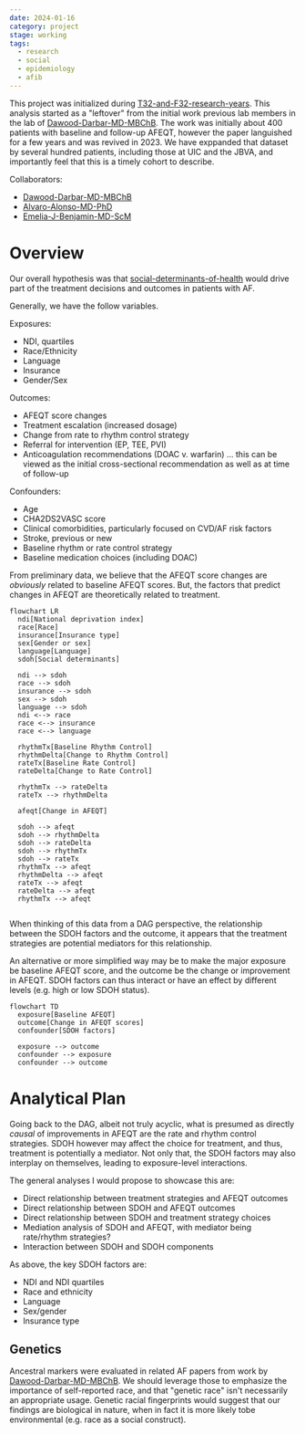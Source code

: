 ```yaml
---
date: 2024-01-16
category: project
stage: working
tags:
  - research
  - social
  - epidemiology
  - afib
---
```


This project was initialized during [T32-and-F32-research-years](T32-and-F32-research-years.md).
This analysis started as a "leftover" from the initial work previous lab members in the lab of  [Dawood-Darbar-MD-MBChB](Dawood-Darbar-MD-MBChB.md). 
The work was initially about 400 patients with baseline and follow-up AFEQT, however the paper languished for a few years and was revived in 2023.
We have exppanded that dataset by several hundred patients, including those at UIC and the JBVA, and importantly feel that this is a timely cohort to describe.

Collaborators:

- [Dawood-Darbar-MD-MBChB](Dawood-Darbar-MD-MBChB.md)
- [Alvaro-Alonso-MD-PhD](Alvaro-Alonso-MD-PhD.md)
- [Emelia-J-Benjamin-MD-ScM](Emelia-J-Benjamin-MD-ScM.md)

# Overview

Our overall hypothesis was that [social-determinants-of-health](social-determinants-of-health.md) would drive part of the treatment decisions and outcomes in patients with AF.

Generally, we have the follow variables.

Exposures:
-	NDI, quartiles 
-	Race/Ethnicity
-	Language
-	Insurance
-	Gender/Sex

Outcomes:
-	AFEQT score changes
-	Treatment escalation (increased dosage)
-	Change from rate to rhythm control strategy
-	Referral for intervention (EP, TEE, PVI)
-	Anticoagulation recommendations (DOAC v. warfarin) ... this can be viewed as the initial cross-sectional recommendation as well as at time of follow-up

Confounders:
- Age
- CHA2DS2VASC score
- Clinical comorbidities, particularly focused on CVD/AF risk factors
- Stroke, previous or new
- Baseline rhythm or rate control strategy
- Baseline medication choices (including DOAC)

From preliminary data, we believe that the AFEQT score changes are *obviously* related to baseline AFEQT scores.
But, the factors that predict changes in AFEQT are theoretically related to treatment. 

```mermaid
flowchart LR
  ndi[National deprivation index]
  race[Race]
  insurance[Insurance type]
  sex[Gender or sex]
  language[Language]
  sdoh[Social determinants]
  
  ndi --> sdoh
  race --> sdoh
  insurance --> sdoh
  sex --> sdoh
  language --> sdoh
  ndi <--> race
  race <--> insurance
  race <--> language

  rhythmTx[Baseline Rhythm Control]
  rhythmDelta[Change to Rhythm Control]
  rateTx[Baseline Rate Control]
  rateDelta[Change to Rate Control]

  rhythmTx --> rateDelta
  rateTx --> rhythmDelta

  afeqt[Change in AFEQT]

  sdoh --> afeqt
  sdoh --> rhythmDelta
  sdoh --> rateDelta
  sdoh --> rhythmTx
  sdoh --> rateTx
  rhythmTx --> afeqt
  rhythmDelta --> afeqt
  rateTx --> afeqt
  rateDelta --> afeqt
  rhythmTx --> afeqt
  
```

When thinking of this data from a DAG perspective, the relationship between the SDOH factors and the outcome, it appears that the treatment strategies are potential mediators for this relationship. 

An alternative or more simplified way may be to make the major exposure be baseline AFEQT score, and the outcome be the change or improvement in AFEQT. SDOH factors can thus interact or have an effect by different levels (e.g. high or low SDOH status).

```mermaid
flowchart TD
  exposure[Baseline AFEQT]
  outcome[Change in AFEQT scores]
  confounder[SDOH factors]

  exposure --> outcome
  confounder --> exposure
  confounder --> outcome
```

# Analytical Plan

Going back to the DAG, albeit not truly acyclic, what is presumed as directly *causal* of improvements in AFEQT are the rate and rhythm control strategies.
SDOH however may affect the choice for treatment, and thus, treatment is potentially a mediator. 
Not only that, the SDOH factors may also interplay on themselves, leading to exposure-level interactions.

The general analyses I would propose to showcase this are:

- Direct relationship between treatment strategies and AFEQT outcomes
- Direct relationship between SDOH and AFEQT outcomes
- Direct relationship between SDOH and treatment strategy choices
- Mediation analysis of SDOH and AFEQT, with mediator being rate/rhythm strategies?
- Interaction between SDOH and SDOH components

As above, the key SDOH factors are: 

- NDI and NDI quartiles
- Race and ethnicity
- Language
- Sex/gender
- Insurance type

## Genetics

Ancestral markers were evaluated in related AF papers from work by [Dawood-Darbar-MD-MBChB](Dawood-Darbar-MD-MBChB.md). 
We should leverage those to emphasize the importance of self-reported race, and that "genetic race" isn't necessarily an appropriate usage.
Genetic racial fingerprints would suggest that our findings are biological in nature, when in fact it is more likely tobe environmental (e.g. race as a social construct).
